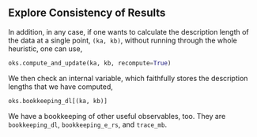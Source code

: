 ## Explore Consistency of Results
In addition, in any case, if one wants to calculate the description length of the data at a single point, `(ka, kb)`, without running through the whole heuristic, one can use,

```python
oks.compute_and_update(ka, kb, recompute=True)
```

We then check an internal variable, which faithfully stores the description lengths that we have computed,

```python
oks.bookkeeping_dl[(ka, kb)]
```

We have a bookkeeping of other useful observables, too. They are `bookkeeping_dl`, `bookkeeping_e_rs`, and `trace_mb`.